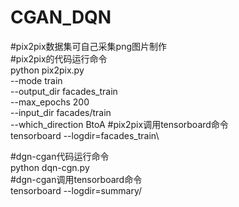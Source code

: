 # CGAN_DQN
#pix2pix数据集可自己采集png图片制作\
#pix2pix的代码运行命令\
python pix2pix.py \
  --mode train \
  --output_dir facades_train \
  --max_epochs 200 \
  --input_dir facades/train \
  --which_direction BtoA
#pix2pix调用tensorboard命令\
tensorboard --logdir=facades_train\

#dgn-cgan代码运行命令\
python dqn-cgn.py\
#dgn-cgan调用tensorboard命令\
tensorboard --logdir=summary/
